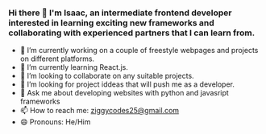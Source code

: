 ### Hi there 👋 I'm Isaac, an intermediate frontend developer interested in learning exciting new frameworks and collaborating with experienced partners that I can learn from.





- 🔭 I’m currently working on a couple of freestyle webpages and projects on different platforms.
- 🌱 I’m currently learning React.js.
- 👯 I’m looking to collaborate on any suitable projects.
- 🤔 I’m looking for project iddeas that will push me as a developer.
- 💬 Ask me about developing websites with python and javasript frameworks
- 📫 How to reach me: ziggycodes25@gmail.com
- 😄 Pronouns: He/Him
